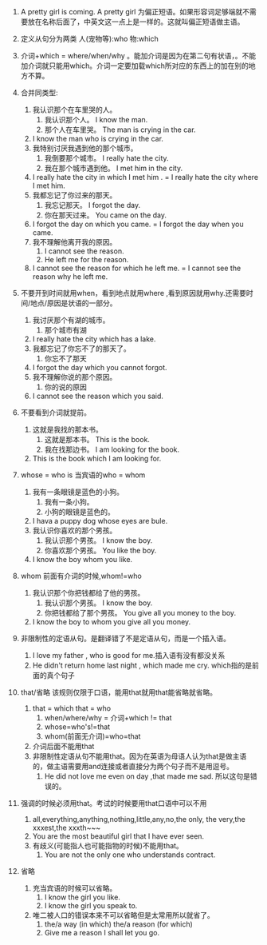 1. A pretty girl is coming.    A pretty girl 为偏正短语。如果形容词足够端就不需要放在名称后面了，中英文这一点上是一样的。这就叫偏正短语做主语。     
1. 定义从句分为两类   人(宠物等):who  物:which          
2. 介词+which = where/when/why 。能加介词是因为在第二句有状语，。不能加介词就只能用which。介词一定要加载which所对应的东西上的加在别的地方不算。        

1. 合并同类型:
    1. 我认识那个在车里哭的人。
        1. 我认识那个人。   I know the man.     
        1. 那个人在车里哭。   The man is crying in the car.      
    1. I know the man who is crying in the car.      
    1. 我特别讨厌我遇到他的那个城市。     
        1. 我倒要那个城市。   I really hate the city.      
        1. 我在那个城市遇到他。    I met him in the city.     
    1. I really hate the city in which I met him . = I really hate the city where I met him.     
    1. 我都忘记了你过来的那天。      
        1. 我忘记那天。 I forgot the day.     
        1. 你在那天过来。 You came on the day.     
    1. I forgot the day on which you came. = I forgot the day when you came.    
    1. 我不理解他离开我的原因。    
        1. I cannot see the reason.     
        1. He left me for the reason.      
    1. I cannot see the reason for which he left me.   = I cannot see the reason why he left me.   
1. 不要开到时间就用when，看到地点就用where ,看到原因就用why.还需要时间/地点/原因是状语的一部分。            
    1. 我讨厌那个有湖的城市。     
        1. 那个城市有湖
    1. I really hate the city which has a lake.    
    1. 我都忘记了你忘不了的那天了。     
        1. 你忘不了那天        
    1. I forgot the day which you cannot forgot.    
    1. 我不理解你说的那个原因。     
        1. 你的说的原因     
    1. I cannot see the reason which you said.      
1. 不要看到介词就提前。    
    1. 这就是我找的那本书。    
        1. 这就是那本书。   This is the book.      
        1. 我在找那边书。   I am looking for the book.     
    1. This is the book which I am looking for.      
1. whose = who is   当宾语的who = whom        
    1. 我有一条眼镜是蓝色的小狗。      
        1. 我有一条小狗。   
        1. 小狗的眼镜是蓝色的。     
    1. I hava a puppy dog whose eyes are bule.    
    1. 我认识你喜欢的那个男孩。    
        1. 我认识那个男孩。   I know the boy.      
        1. 你喜欢那个男孩。   You like the boy.     
    1. I know the boy whom you like.     
1. whom 前面有介词的时候,whom!=who      
    1. 我认识那个你把钱都给了他的男孩。    
        1. 我认识那个男孩。 I know the boy.    
        1. 你把钱都给了那个男孩。  You give all you money to the boy.    
    1. I know the boy to whom you give all you money.    
1. 非限制性的定语从句。是翻译错了不是定语从句，而是一个插入语。      
    1. I love my father , who is good for me.插入语有没有都没关系      
    1. He didn't return home last night , which made me cry. which指的是前面的真个句子        
1. that/省略   该规则仅限于口语，能用that就用that能省略就省略。    
    1. that = which that = who   
        1. when/where/why = 介词+which != that      
        1. whose=who's!=that     
        1. whom(前面无介词)=who=that      
    1. 介词后面不能用that     
    1. 非限制性定语从句不能用that。因为在英语为母语人认为that是做主语的，做主语需要用and连接或者直接分为两个句子而不是用逗号。    
        1. He did not love me even on day ,that made me sad.    所以这句是错误的。      

1. 强调的时候必须用that。考试的时候要用that口语中可以不用    
    1. all,everything,anything,nothing,little,any,no,the only, the very,the xxxest,the xxxth~~~
    1. You are the most beautiful girl that I have ever seen.       
    1. 有歧义(可能指人也可能指物的时候)不能用that。   
        1. You are not the only one who understands contract.       
1. 省略    
    1. 充当宾语的时候可以省略。   
        1. I know the girl you like.    
        1. I know the girl you speak to.  
    1. 唯二被人口的错误本来不可以省略但是太常用所以就省了。     
        1. the/a way (in which)   the/a reason (for which)     
        1. Give me a reason I shall let you go.         
